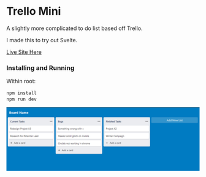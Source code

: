 # Trello Mini

A slightly more complicated to do list based off Trello.

I made this to try out Svelte.

[Live Site Here](https://trello-mini.colingillespie.dev/)

### Installing and Running

Within root:

```
npm install
npm run dev
```

![Trello Mini Desktop](https://github.com/gillescj/files/blob/master/trello-mini-scroll.PNG?raw=true)
